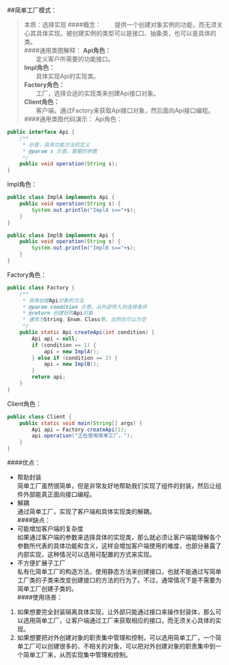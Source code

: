 ##简单工厂模式：
>本质：选择实现
####概念：
&nbsp;&nbsp;&nbsp;&nbsp;&nbsp;&nbsp;&nbsp;提供一个创建对象实例的功能，而无须关心其具体实现。被创建实例的类型可以是接口、抽象类，也可以是具体的类。    
####通用类图解释：
**Api角色：**  
&nbsp;&nbsp;&nbsp;&nbsp;&nbsp;&nbsp;&nbsp;定义客户所需要的功能接口。  
**Impl角色：**  
&nbsp;&nbsp;&nbsp;&nbsp;&nbsp;&nbsp;&nbsp;具体实现Api的实现类。  
**Factory角色：**  
&nbsp;&nbsp;&nbsp;&nbsp;&nbsp;&nbsp;&nbsp;工厂，选择合适的实现类来创建Api接口对象。  
**Client角色：**  
&nbsp;&nbsp;&nbsp;&nbsp;&nbsp;&nbsp;&nbsp;客户端，通过Factory来获取Api接口对象，然后面向Api接口编程。  
####通用类图代码演示：
Api角色：
```java
public interface Api {
    /**
     * 示意，具体功能方法的定义
     * @param s 示意，需要的参数
     */
    public void operation(String s);
}
```
Impl角色：
```java
public class ImplA implements Api {
    public void operation(String s) {
        System.out.println("ImplA s=="+s);
    }
}

public class ImplB implements Api {
    public void operation(String s) {
        System.out.println("ImplB s=="+s);
    }
}
```
Factory角色：
```java
public class Factory {
    /**
     * 具体创建Api对象的方法
     * @param condition 示意，从外部传入的选择条件
     * @return 创建好的Api对象
     * 通常为String、Enum、Class等，当然也可以为空
     */
    public static Api createApi(int condition) {
        Api api = null;
        if (condition == 1) {
            api = new ImplA();
        } else if (condition == 2) {
            api = new ImplB();
        }
        return api;
    }
}
```
Client角色：
```java
public class Client {
    public static void main(String[] args) {
        Api api = Factory.createApi(1);
        api.operation("正在使用简单工厂。");
    }
}
```
####优点：
* 帮助封装  
简单工厂虽然很简单，但是非常友好地帮助我们实现了组件的封装，然后让组件外部能真正面向接口编程。  
* 解耦  
通过简单工厂，实现了客户端和具体实现类的解耦。  
####缺点：
* 可能增加客户端的复杂度  
如果通过客户端的参数来选择具体的实现类，那么就必须让客户端能理解各个参数所代表的具体功能和含义，这样会增加客户端使用的难度，也部分暴露了内部实现，这种情况可以选用可配置的方式来实现。  
* 不方便扩展子工厂  
私有化简单工厂的构造方法，使用静态方法来创建接口，也就不能通过写简单工厂类的子类来改变创建接口的方法的行为了。不过，通常情况下是不需要为简单工厂创建子类的。  
####使用场景：
1. 如果想要完全封装隔离具体实现，让外部只能通过接口来操作封装体，那么可以选用简单工厂，让客户端通过工厂来获取相应的接口，而无须关心具体的实现。  
2. 如果想要把对外创建对象的职责集中管理和控制，可以选用简单工厂，一个简单工厂可以创建很多的、不相关的对象，可以把对外创建对象的职责集中到一个简单工厂来，从而实现集中管理和控制。  